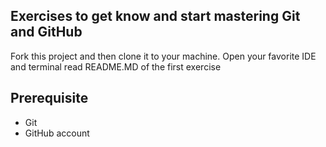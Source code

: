 ## Exercises to get know and start mastering Git and GitHub


Fork this project and then clone it to your machine.
Open your favorite IDE and terminal read README.MD of the first exercise

## Prerequisite
- Git
- GitHub account